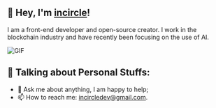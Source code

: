 ## 👋 Hey, I'm [incircle](https://www.incircle.dev)!
I am a front-end developer and open-source creator. I work in the blockchain industry and have recently been focusing on the use of AI.


<img alt="GIF" src="https://media.giphy.com/media/2HONNTJbRhzKE/giphy.gif" />

## 💬 Talking about Personal Stuffs:

- 💬 Ask me about anything, I am happy to help;
- 📫 How to reach me: incircledev@gmail.com.
